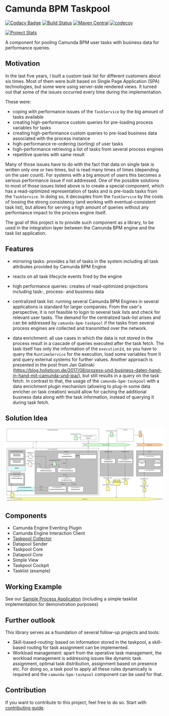# Camunda BPM Taskpool
[![Codacy Badge](https://api.codacy.com/project/badge/Grade/653136bd5cad48c8a9f2621ee304ff26)](https://app.codacy.com/app/zambrovski/camunda-bpm-taskpool?utm_source=github.com&utm_medium=referral&utm_content=holunda-io/camunda-bpm-taskpool&utm_campaign=Badge_Grade_Dashboard)
[![Build Status](https://travis-ci.org/holunda-io/camunda-bpm-taskpool.svg?branch=master)](https://travis-ci.org/holunda-io/camunda-bpm-taskpool) 
[![Maven Central](https://maven-badges.herokuapp.com/maven-central/io.holunda.taskpool/camunda-bpm-taskpool/badge.svg)](https://maven-badges.herokuapp.com/maven-central/io.holunda.taskpool/camunda-bpm-taskpool)
[![codecov](https://codecov.io/gh/holunda-io/camunda-bpm-taskpool/branch/master/graph/badge.svg)](https://codecov.io/gh/holunda-io/camunda-bpm-taskpool)

[![Project Stats](https://www.openhub.net/p/camunda-bpm-taskpool/widgets/project_thin_badge.gif)](https://www.openhub.net/p/camunda-bpm-taskpool)

A component for pooling Camunda BPM user tasks with business data for performance queries.

## Motivation

In the last five years, I built a custom task list for different customers about six times. 
Most of them were built based on Single Page Application (SPA) technologies, but some were 
using server-side rendered views. It turned out that some of the issues occurred every time during the implementation. 

These were:

  - coping with performance issues of the `TaskService` by the big amount of tasks available 
  - creating high-performance custom queries for pre-loading process variables for tasks
  - creating high-performance custom queries to pre-load business data associated with the process instance
  - high-performance re-ordering (sorting) of user tasks
  - high-performance retrieving a list of tasks from several process engines
  - repetitive queries with same result

Many of those issues have to do with the fact that data on single task is written only one or two times, but is read many times of times (depending on the user count). 
For systems with a big amount of users this becomes a serious performance issue if not addressed. One of the possible solutions to most of those issues listed above 
is to create a special component, which has a read-optimized representation of tasks and is pre-loads tasks from the `TaskService`. In doing so, it decouples 
from the `TaskService` by the costs of loosing the strong consistency (and working with eventual-consistent task list), but allows for serving a high amount 
of queries without any performance impact to the process engine itself.

The goal of this project is to provide such component as a library, to be used in the integration layer between the Camunda BPM engine and the task list application. 

## Features

  - mirroring tasks: provides a list of tasks in the system including all task attributes provided by Camunda BPM Engine
    
  - reacts on all task lifecycle events fired by the engine
   
  - high performance queries: creates of read-optimized projections 
  including task-, process- and business data
  
  - centralized task list: running several Camunda BPM Engines in several applications 
  is standard for larger companies. From the user's perspective, it is not feasible 
  to login to several task lists and check for relevant user tasks. The demand for the 
  centralized task-list arises and can be addressed by `camunda-bpm-taskpool` 
  if the tasks from several process engines are collected and transmitted over the network.
  
  - data enrichment: all use cases in which the data is not stored in the process result 
  in a cascade of queries executed after the task fetch. The task itself has only the 
  information of the `executionId`, so you have to query the `RuntimeService` 
  for the execution, load some variables from it and query external systems for further values. 
  Another approach is presented in the post from Jan Galinski  
  (https://blog.holisticon.de/2017/08/prozess-und-business-daten-hand-in-hand-mit-camunda-und-jpa/), 
  but still results in a query on the task fetch. In contrast to that, 
  the usage of the `camunda-bpm-taskpool` with a data enrichment plugin mechanism 
  (allowing to plug-in some data enricher on task creation) would allow for caching the additional 
  business data along with the task information, instead of querying it during task fetch.  

## Solution Idea

![Architectural whitebox](docs/architecture-collector.png "Architecture Collector")

## Components

  - Camunda Engine Eventing Plugin
  -  Camunda Engine Interaction Client
  - [Taskpool Collector](taskpool/taskpool-collector/docs/collector.adoc)
  - Datapool Sender
  - Taskpool Core
  - Datapool Core
  - Simple View
  - Taskpool Cockpit
  - Tasklist (example)

## Working Example

See our [Sample Process Application](examples) (including a simple tasklist implementation for demonstration purposes)

## Further outlook

This library serves as a foundation of several follow-up projects and tools:

  - Skill-based-routing: based on information stored in the taskpool, a skill-based routing for task assignment can be implemented.
  - Workload management: apart from the operative task management, the workload management is addressing issues like dynamic task assignment, optimal task distribution, assignment based on presence etc.  For doing so, a task pool to apply all these rules dynamically is required and the `camunda-bpm-taskpool` component can be used for that.
 

## Contribution

If you want to contribute to this project, feel free to do so. Start with [contributing guide](/docs/contributing.adoc).


